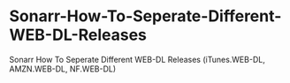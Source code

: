 # Sonarr-How-To-Seperate-Different-WEB-DL-Releases
Sonarr How To Seperate Different WEB-DL Releases (iTunes.WEB-DL, AMZN.WEB-DL, NF.WEB-DL)
